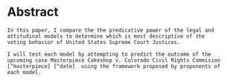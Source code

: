 # Abstract


 
    In this paper, I compare the the predicative power of the legal and attitudinal models to determine which is most descriptive of the voting behavior of United States Supreme Court Justices.

    I will test each model by attempting to predict the outcome of the upcoming case Masterpiece Cakeshop v. Colorado Civil Rights Commision [^masterpiece] [^date]  using the framework proposed by proponents of each model.














[^masterpiece]: {cite}`masterpiececake`
{^date}: This paper was written in 2018 directly prior to the publishing of the oppinion of the case.  For the time being the text will remain.  It will be updated soon.  